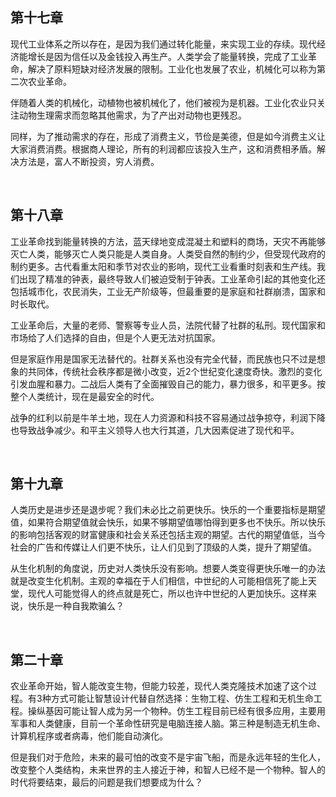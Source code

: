 <h2>第十七章</h2><p data-pid="tzsBeaIW">现代工业体系之所以存在，是因为我们通过转化能量，来实现工业的存续。现代经济能增长是因为信任以及金钱投入再生产。人类学会了能量转换，完成了工业革命，解决了原料短缺对经济发展的限制。工业化也发展了农业，机械化可以称为第二次农业革命。</p><p data-pid="EdAh4f9U">伴随着人类的机械化，动植物也被机械化了，他们被视为是机器。工业化农业只关注动物生理需求而忽略其他需求，为了产出对动物也更残忍。</p><p data-pid="R1gZUbRs">同样，为了推动需求的存在，形成了消费主义，节俭是美德，但是如今消费主义让大家消费消费。根据商人理论，所有的利润都应该投入生产，这和消费相矛盾。解决方法是，富人不断投资，穷人消费。</p><p><br></p><h2>第十八章</h2><p data-pid="TSSWO3-I">工业革命找到能量转换的方法，蓝天绿地变成混凝土和塑料的商场，天灾不再能够灭亡人类，能够灭亡人类只能是人类自身。人类受自然的制约少，但受现代政府的制约更多。古代看重太阳和季节对农业的影响，现代工业看重时刻表和生产线。我们出现了精准的钟表，最终导致人们被迫受制于钟表。工业革命引起的其他变化还包括城市化，农民消失，工业无产阶级等，但最重要的是家庭和社群崩溃，国家和时长取代。</p><p data-pid="RLQE-TGk">工业革命后，大量的老师、警察等专业人员，法院代替了社群的私刑。现代国家和市场给了人们选择的自由，但是个人更无法对抗国家。</p><p data-pid="UJBExA3F">但是家庭作用是国家无法替代的。社群关系也没有完全代替，而民族也只不过是想象的共同体，传统社会秩序都是微小改变，近2个世纪变化速度奇快。激烈的变化引发血腥和暴力。二战后人类有了全面摧毁自己的能力，暴力很多，和平更多。按整个人类统计，现在是最安全的时代。</p><p data-pid="ahsqkleU">战争的红利以前是牛羊土地，现在人力资源和科技不容易通过战争掠夺，利润下降也导致战争减少。和平主义领导人也大行其道，几大因素促进了现代和平。</p><p><br></p><h2>第十九章</h2><p data-pid="_s5jNPc5">人类历史是进步还是退步呢？我们未必比之前更快乐。快乐的一个重要指标是期望值，如果符合期望值就会快乐，如果不够期望值哪怕得到更多也不快乐。所以快乐的影响包括客观的财富健康和社会关系还包括主观的期望。古代的期望值低，当今社会的广告和传媒让人们更不快乐，让人们见到了顶级的人类，提升了期望值。</p><p data-pid="0jC4TMls">从生化机制的角度说，历史对人类快乐没有影响。想要人类变得更快乐唯一的办法就是改变生化机制。主观的幸福在于人们相信，中世纪的人可能相信死了能上天堂，现代人可能觉得人的终点就是死亡，所以也许中世纪的人更加快乐。这样来说，快乐是一种自我欺骗么？</p><p><br></p><h2>第二十章</h2><p data-pid="zsE9UQaI">农业革命开始，智人能改变生物，但能力较差，现代人类克隆技术加速了这个过程。有3种方式可能让智慧设计代替自然选择：生物工程、仿生工程和无机生命工程。操纵基因可能让智人成为另一个物种。仿生工程目前已经有很多应用，主要用军事和人类健康，目前一个革命性研究是电脑连接人脑。第三种是制造无机生命、计算机程序或者病毒，他们能自动演化。</p><p data-pid="MzrM2sVo">但是我们对于危险，未来的最可怕的改变不是宇宙飞船，而是永远年轻的生化人，改变整个人类结构，未来世界的主人接近于神，和智人已经不是一个物种。智人的时代将要结束，最后的问题是我们想要成为什么？</p><p></p><p></p>